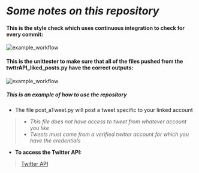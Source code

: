 # *Some notes on this repository*

#### This is the style check which uses continuous integration to check for every commit: 

![example_workflow](https://github.com/ianyeaton/Twitter/actions/workflows/lint.yaml/badge.svg)

#### This is the unittester to make sure that all of the files pushed from the twttrAPI_liked_posts.py have the correct outputs:

![example_workflow](https://github.com/ianyeaton/Twitter/actions/workflows/tester.yaml/badge.svg)

##### **This is an example of how to use the repository**

* The file post_aTweet.py will post a tweet specific to your linked account
> * *This file does not have access to tweet from whatever account you like*
> * *Tweets must come from a verified twitter account for which you have the credentials*


- **To access the Twitter API:**
> [Twitter API](https://developer.twitter.com/en/docs/twitter-api)

